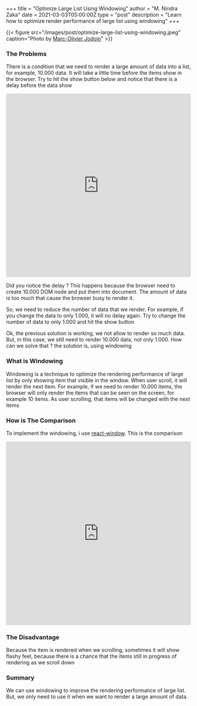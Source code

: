 +++
title = "Optimize Large List Using Windowing"
author = "M. Nindra Zaka"
date = 2021-03-03T05:00:00Z
type = "post"
description = "Learn how to optimize render performance of large list using windowing"
+++

{{< figure src="/images/post/optimize-large-list-using-windowing.jpeg" caption="Photo by [Marc-Olivier Jodoin](https://unsplash.com/photos/NqOInJ-ttqM)" >}}

### The Problems

There is a condition that we need to render a large amount of data into a list, for example, 10.000 data. It will take a little time before the items show in the browser. Try to hit the show button below and notice that there is a delay before the data show

<iframe src="https://codesandbox.io/embed/snowy-waterfall-0m8nx?fontsize=14&hidenavigation=1&theme=dark"
  style="width:100%; height:500px; border:0; border-radius: 4px; overflow:hidden;"
  title="mnindrazaka-render-large-list"
  allow="accelerometer; ambient-light-sensor; camera; encrypted-media; geolocation; gyroscope; hid; microphone; midi; payment; usb; vr; xr-spatial-tracking"
  sandbox="allow-forms allow-modals allow-popups allow-presentation allow-same-origin allow-scripts"
></iframe>

Did you notice the delay ? This happens because the browser need to create 10.000 DOM node and put them into document. The amount of data is too much that cause the browser busy to render it. 

So, we need to reduce the number of data that we render. For example, if you change the data to only 1.000, it will no delay again. Try to change the number of data to only 1.000 and hit the show button

Ok, the previous solution is working, we not allow to render so much data. But, in this case, we still need to render 10.000 data, not only 1.000. How can we solve that ? the solution is, using windowing

### What is Windowing

Windowing is a technique to optimize the rendering performance of large list by only showing item that visible in the window. When user scroll, it will render the next item. For example, if we need to render 10.000 items, the browser will only render the items that can be seen on the screen, for example 10 items. As user scrolling, that items will be changed with the next items

### How is The Comparison

To implement the windowing, i use [react-window](https://github.com/bvaughn/react-window). This is the comparison

<iframe src="https://codesandbox.io/embed/mnindrazaka-react-window-7qc2q?fontsize=14&hidenavigation=1&theme=dark"
     style="width:100%; height:500px; border:0; border-radius: 4px; overflow:hidden;"
     title="mnindrazaka-react-window"
     allow="accelerometer; ambient-light-sensor; camera; encrypted-media; geolocation; gyroscope; hid; microphone; midi; payment; usb; vr; xr-spatial-tracking"
     sandbox="allow-forms allow-modals allow-popups allow-presentation allow-same-origin allow-scripts"
   ></iframe>

### The Disadvantage

Because the item is rendered when we scrolling, sometimes it will show flashy feel, because there is a chance that the items still in progress of rendering as we scroll down

### Summary

We can use windowing to improve the rendering performance of large list. But, we only need to use it when we want to render a large amount of data.
